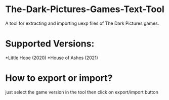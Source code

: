 # The-Dark-Pictures-Games-Text-Tool
A tool for extracting and importing uexp files of The Dark Pictures games.







# Supported Versions:
*Little Hope (2020)
*House of Ashes (2021)






# How to export or import?
just select the game version in the tool then click on export/import button

